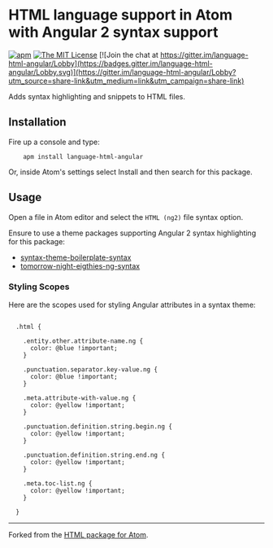 # HTML language support in Atom with Angular 2 syntax support

[![apm](https://img.shields.io/apm/v/language-html-angular.svg)](https://atom.io/packages/language-html-angular)
[![The MIT License](https://img.shields.io/badge/license-MIT-orange.svg)](https://github.com/drootz/language-html-angular/blob/master/LICENSE.md)
[![Join the chat at https://gitter.im/language-html-angular/Lobby](https://badges.gitter.im/language-html-angular/Lobby.svg)](https://gitter.im/language-html-angular/Lobby?utm_source=share-link&utm_medium=link&utm_campaign=share-link)

Adds syntax highlighting and snippets to HTML files.

## Installation

Fire up a console and type:

        apm install language-html-angular

Or, inside Atom's settings select Install and then search for this package.

## Usage

Open a file in Atom editor and select the `HTML (ng2)` file syntax option.

Ensure to use a theme packages supporting Angular 2 syntax highlighting for this package:
- [syntax-theme-boilerplate-syntax](https://atom.io/themes/syntax-theme-boilerplate-syntax)
- [tomorrow-night-eigthies-ng-syntax](https://atom.io/themes/tomorrow-night-eighties-ng-syntax)

### Styling Scopes

Here are the scopes used for styling Angular attributes in a syntax theme:

````less

  .html {

    .entity.other.attribute-name.ng {
      color: @blue !important;
    }

    .punctuation.separator.key-value.ng {
      color: @blue !important;
    }

    .meta.attribute-with-value.ng {
      color: @yellow !important;
    }

    .punctuation.definition.string.begin.ng {
      color: @yellow !important;
    }

    .punctuation.definition.string.end.ng {
      color: @yellow !important;
    }

    .meta.toc-list.ng {
      color: @yellow !important;
    }

  }

````

***

Forked from the [HTML package for Atom](https://atom.io/packages/language-html).
